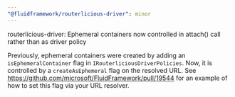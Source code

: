 ```yaml
---
"@fluidframework/routerlicious-driver": minor
---
```


routerlicious-driver: Ephemeral containers now controlled in attach() call rather than as driver policy

Previously, ephemeral containers were created by adding an `isEphemeralContainer` flag in `IRouterliciousDriverPolicies`. Now, it is controlled by a `createAsEphemeral` flag on the resolved URL. See <https://github.com/microsoft/FluidFramework/pull/19544> for an example of how to set this flag via your URL resolver.
